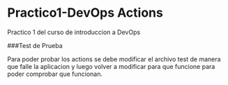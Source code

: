 # Practico1-DevOps Actions
<p>Practico 1 del curso de introduccion a DevOps</p>
###Test de Prueba
<p>Para poder probar los actions se debe modificar el archivo test de manera que falle la aplicacion y luego volver a modificar para que funcione para poder comprobar que funcionan.</p>
